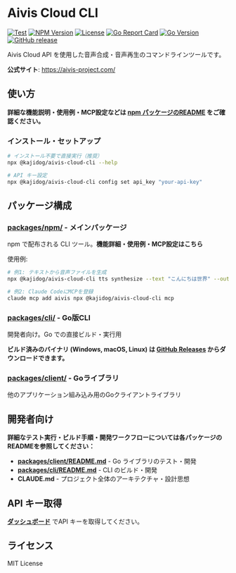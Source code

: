 # Aivis Cloud CLI

[![Test](https://github.com/kajidog/aivis-cloud-cli/actions/workflows/test.yml/badge.svg)](https://github.com/kajidog/aivis-cloud-cli/actions/workflows/test.yml) [![NPM Version](https://img.shields.io/npm/v/@kajidog/aivis-cloud-cli.svg)](https://www.npmjs.com/package/@kajidog/aivis-cloud-cli) [![License](https://img.shields.io/github/license/kajidog/aivis-cloud-cli.svg)](https://github.com/kajidog/aivis-cloud-cli/blob/main/LICENSE) [![Go Report Card](https://goreportcard.com/badge/github.com/kajidog/aivis-cloud-cli/packages/client)](https://goreportcard.com/report/github.com/kajidog/aivis-cloud-cli/packages/client) [![Go Version](https://img.shields.io/badge/go-1.23-blue.svg)](https://go.dev/dl/) [![GitHub release](https://img.shields.io/github/v/release/kajidog/aivis-cloud-cli)](https://github.com/kajidog/aivis-cloud-cli/releases/latest)

Aivis Cloud API を使用した音声合成・音声再生のコマンドラインツールです。

**公式サイト**: https://aivis-project.com/

## 使い方

**詳細な機能説明・使用例・MCP設定などは [npm パッケージのREADME](./packages/npm/README.md) をご確認ください。**

### インストール・セットアップ

```bash
# インストール不要で直接実行（推奨）
npx @kajidog/aivis-cloud-cli --help

# API キー設定
npx @kajidog/aivis-cloud-cli config set api_key "your-api-key"
```

## パッケージ構成

### [packages/npm/](./packages/npm/) - **メインパッケージ**
npm で配布される CLI ツール。**機能詳細・使用例・MCP設定はこちら**

使用例:
```bash
# 例1: テキストから音声ファイルを生成
npx @kajidog/aivis-cloud-cli tts synthesize --text "こんにちは世界" --output "output.wav"

# 例2: Claude CodeにMCPを登録
claude mcp add aivis npx @kajidog/aivis-cloud-cli mcp
```

### [packages/cli/](./packages/cli/) - Go版CLI
開発者向け。Go での直接ビルド・実行用

**ビルド済みのバイナリ (Windows, macOS, Linux) は [GitHub Releases](https://github.com/kajidog/aivis-cloud-cli/releases) からダウンロードできます。**

### [packages/client/](./packages/client/) - Goライブラリ
他のアプリケーション組み込み用のGoクライアントライブラリ

## 開発者向け

**詳細なテスト実行・ビルド手順・開発ワークフローについては各パッケージのREADMEを参照してください：**

- **[packages/client/README.md](./packages/client/README.md)** - Go ライブラリのテスト・開発
- **[packages/cli/README.md](./packages/cli/README.md)** - CLI のビルド・開発  
- **CLAUDE.md** - プロジェクト全体のアーキテクチャ・設計思想

## API キー取得

[**ダッシュボード**](https://hub.aivis-project.com/cloud-api/dashboard) でAPI キーを取得してください。

## ライセンス

MIT License
